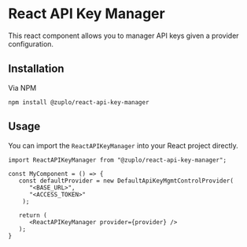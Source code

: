 # React API Key Manager

This react component allows you to manager API keys given a provider configuration.

## Installation

Via NPM

```
npm install @zuplo/react-api-key-manager
```

## Usage

You can import the `ReactAPIKeyManager` into your React project directly.

```TS
import ReactAPIKeyManager from "@zuplo/react-api-key-manager";

const MyComponent = () => {
   const defaultProvider = new DefaultApiKeyMgmtControlProvider(
      "<BASE_URL>",
      "<ACCESS_TOKEN>"
    );

   return (
      <ReactAPIKeyManager provider={provider} />
   );
}

```
